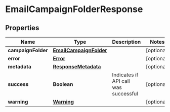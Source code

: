 

# EmailCampaignFolderResponse


## Properties

| Name | Type | Description | Notes |
|------------ | ------------- | ------------- | -------------|
|**campaignFolder** | [**EmailCampaignFolder**](EmailCampaignFolder.md) |  |  [optional] |
|**error** | [**Error**](Error.md) |  |  [optional] |
|**metadata** | [**ResponseMetadata**](ResponseMetadata.md) |  |  [optional] |
|**success** | **Boolean** | Indicates if API call was successful |  [optional] |
|**warning** | [**Warning**](Warning.md) |  |  [optional] |



